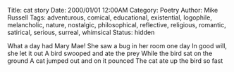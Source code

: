 Title: cat story
Date: 2000/01/01 12:00AM
Category: Poetry
Author: Mike Russell
Tags: adventurous, comical, educational, existential, logophile, melancholic, nature, nostalgic, philosophical, reflective, religious, romantic, satirical, serious, surreal, whimsical
Status: hidden

What a day had Mary Mae!
She saw a bug in her room one day
In good will, she let it out
A bird swooped and ate the prey
While the bird sat on the ground
A cat jumped out and on it pounced
The cat ate up the bird so fast
